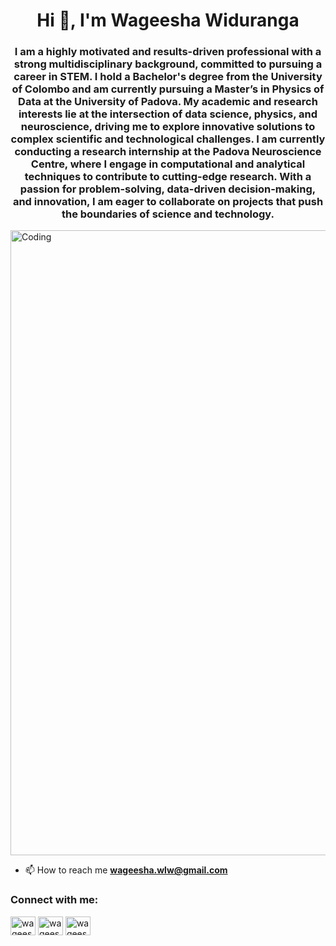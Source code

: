 <h1 align="center">Hi 👋, I'm Wageesha Widuranga</h1>
<h3 align="center">I am a highly motivated and results-driven professional with a strong multidisciplinary background, committed to pursuing a career in STEM. I hold a Bachelor's degree from the University of Colombo and am currently pursuing a Master’s in Physics of Data at the University of Padova. My academic and research interests lie at the intersection of data science, physics, and neuroscience, driving me to explore innovative solutions to complex scientific and technological challenges.
I am currently conducting a research internship at the Padova Neuroscience Centre, where I engage in computational and analytical techniques to contribute to cutting-edge research. With a passion for problem-solving, data-driven decision-making, and innovation, I am eager to collaborate on projects that push the boundaries of science and technology.</h3>
<img align="center" alt="Coding" width="1000" src="https://miro.medium.com/v2/resize:fit:2000/format:webp/1*wJt3v7Gs46uticTUj4y9zg.gif">

- 📫 How to reach me **wageesha.wlw@gmail.com**

<h3 align="left">Connect with me:</h3>
<p align="left">
<a href="https://linkedin.com/in/wageesha-widuranga" target="blank"><img align="center" src="https://raw.githubusercontent.com/rahuldkjain/github-profile-readme-generator/master/src/images/icons/Social/linked-in-alt.svg" alt="wageesha-widuranga" height="30" width="40" /></a>
<a href="https://fb.com/wageesha widuranga" target="blank"><img align="center" src="https://raw.githubusercontent.com/rahuldkjain/github-profile-readme-generator/master/src/images/icons/Social/facebook.svg" alt="wageesha widuranga" height="30" width="40" /></a>
<a href="https://instagram.com/wageesha_widuranga" target="blank"><img align="center" src="https://raw.githubusercontent.com/rahuldkjain/github-profile-readme-generator/master/src/images/icons/Social/instagram.svg" alt="wageesha_widuranga" height="30" width="40" /></a>
</p>


